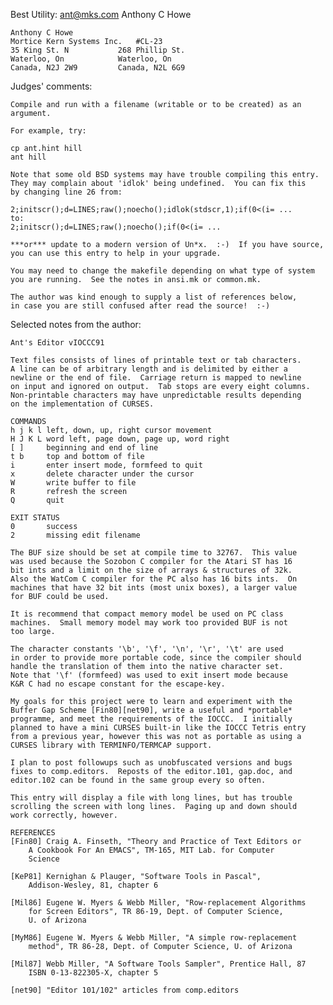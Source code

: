 Best Utility: <ant@mks.com> Anthony C Howe

	Anthony C Howe
	Mortice Kern Systems Inc.	#CL-23
	35 King St. N			268 Phillip St.
	Waterloo, On			Waterloo, On
	Canada, N2J 2W9			Canada, N2L 6G9


Judges' comments:

    Compile and run with a filename (writable or to be created) as an argument.

    For example, try:

	cp ant.hint hill
	ant hill

    Note that some old BSD systems may have trouble compiling this entry.
    They may complain about 'idlok' being undefined.  You can fix this
    by changing line 26 from:

	2;initscr();d=LINES;raw();noecho();idlok(stdscr,1);if(0<(i= ...
    to:
	2;initscr();d=LINES;raw();noecho();if(0<(i= ...

    ***or*** update to a modern version of Un*x.  :-)  If you have source,
    you can use this entry to help in your upgrade.

    You may need to change the makefile depending on what type of system
    you are running.  See the notes in ansi.mk or common.mk.

    The author was kind enough to supply a list of references below,
    in case you are still confused after read the source!  :-)


Selected notes from the author:

    Ant's Editor vIOCCC91

    Text files consists of lines of printable text or tab characters.
    A line can be of arbitrary length and is delimited by either a
    newline or the end of file.  Carriage return is mapped to newline
    on input and ignored on output.  Tab stops are every eight columns.
    Non-printable characters may have unpredictable results depending
    on the implementation of CURSES.

    COMMANDS
    h j k l	left, down, up, right cursor movement
    H J K L	word left, page down, page up, word right
    [ ]		beginning and end of line
    t b		top and bottom of file
    i		enter insert mode, formfeed to quit
    x		delete character under the cursor
    W		write buffer to file
    R		refresh the screen
    Q		quit

    EXIT STATUS
    0		success
    2		missing edit filename

    The BUF size should be set at compile time to 32767.  This value
    was used because the Sozobon C compiler for the Atari ST has 16
    bit ints and a limit on the size of arrays & structures of 32k.
    Also the WatCom C compiler for the PC also has 16 bits ints.  On
    machines that have 32 bit ints (most unix boxes), a larger value
    for BUF could be used.

    It is recommend that compact memory model be used on PC class
    machines.  Small memory model may work too provided BUF is not
    too large.

    The character constants '\b', '\f', '\n', '\r', '\t' are used
    in order to provide more portable code, since the compiler should
    handle the translation of them into the native character set.
    Note that '\f' (formfeed) was used to exit insert mode because
    K&R C had no escape constant for the escape-key.

    My goals for this project were to learn and experiment with the
    Buffer Gap Scheme [Fin80][net90], write a useful and *portable*
    programme, and meet the requirements of the IOCCC.  I initially
    planned to have a mini CURSES built-in like the IOCCC Tetris entry
    from a previous year, however this was not as portable as using a
    CURSES library with TERMINFO/TERMCAP support.

    I plan to post followups such as unobfuscated versions and bugs
    fixes to comp.editors.  Reposts of the editor.101, gap.doc, and
    editor.102 can be found in the same group every so often.

    This entry will display a file with long lines, but has trouble
    scrolling the screen with long lines.  Paging up and down should
    work correctly, however.

    REFERENCES
    [Fin80]	Craig A. Finseth, "Theory and Practice of Text Editors or
		A Cookbook For An EMACS", TM-165, MIT Lab. for Computer
		Science

    [KeP81]	Kernighan & Plauger, "Software Tools in Pascal",
		Addison-Wesley, 81, chapter 6

    [Mil86]	Eugene W. Myers & Webb Miller, "Row-replacement Algorithms
		for Screen Editors", TR 86-19, Dept. of Computer Science,
		U. of Arizona

    [MyM86]	Eugene W. Myers & Webb Miller, "A simple row-replacement
		method", TR 86-28, Dept. of Computer Science, U. of Arizona

    [Mil87]	Webb Miller, "A Software Tools Sampler", Prentice Hall, 87
		ISBN 0-13-822305-X, chapter 5

    [net90]	"Editor 101/102" articles from comp.editors
